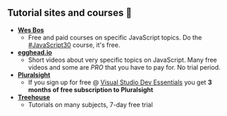 ## Tutorial sites and courses :open_book:

* [__Wes Bos__](http://wesbos.com/)
    - Free and paid courses on specific JavaScript topics. Do the [#JavaScript30](https://javascript30.com/) course, it's free.
* [__egghead.io__](https://egghead.io/)
    - Short videos about very specific topics on JavaScript. Many free videos and some are _PRO_ that you have to pay for. No trial period.
* [__Pluralsight__](https://www.pluralsight.com/)
    - If you sign up for free @ [Visual Studio Dev Essentials](https://www.visualstudio.com/dev-essentials/) you get **3 months of free subscription to Pluralsight**
* [__Treehouse__](https://teamtreehouse.com/)
    - Tutorials on many subjects, 7-day free trial